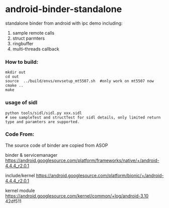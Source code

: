 android-binder-standalone
=========================

standalone binder from android with ipc demo including:
1. sample remote calls
2. struct parmters
3. ringbuffer
4. multi-threads callback

### How to build:

```
mkdir out
cd out
source  ../build/envs/envsetup_mt5507.sh  #only work on mt5507 now
cmake ..
make
```

### usage of sidl
```
python tools/sidl/sidl.py xxx.sidl
# see sampleTest and structTest for sidl details, only limited return type and paramters are supported.
```

### Code From:

The source code of binder are copied from ASOP

binder & servicemanager
https://android.googlesource.com/platform/frameworks/native/+/android-4.4.4_r2.0.1

include/kernel 
https://android.googlesource.com/platform/bionic/+/android-4.4.4_r2.0.1

kernel module
https://android.googlesource.com/kernel/common/+log/android-3.10 42df511

